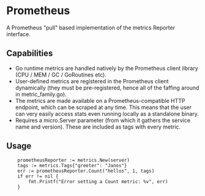 Prometheus
==========

A Prometheus "pull" based implementation of the metrics Reporter interface.


Capabilities
------------

* Go runtime metrics are handled natively by the Prometheus client library (CPU / MEM / GC / GoRoutines etc).
* User-defined metrics are registered in the Prometheus client dynamically (they must be pre-registered, hence all of the faffing around in metric_family.go).
* The metrics are made available on a Prometheus-compatible HTTP endpoint, which can be scraped at any time. This means that the user can very easily access stats even running locally as a standalone binary.
* Requires a micro.Server parameter (from which it gathers the service name and version). These are included as tags with every metric.


Usage
-----

```golang
    prometheusReporter := metrics.New(server)
    tags := metrics.Tags{"greeter": "Janos"}
    err := prometheusReporter.Count("hellos", 1, tags)
    if err != nil {
        fmt.Printf("Error setting a Count metric: %v", err)
    }
```
